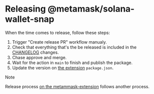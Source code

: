 # Releasing @metamask/solana-wallet-snap

When the time comes to release, follow these steps:

1. Trigger "Create release PR" workflow manualy.
2. Check that everything that's the be released is included in the [CHANGELOG](../CHANGELOG.md) changes.
3. Chase approve and merge.
4. Wait for the action in `main` to finish and publish the package.
5. Update the version on [the extension](https://github.com/MetaMask/metamask-extension) `package.json`.

> [!NOTE]
> Release process [on the metammask-extension](https://github.com/MetaMask/metamask-extension/blob/develop/docs/publishing.md) follows another process.

